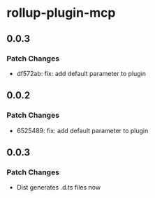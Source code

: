 # rollup-plugin-mcp

## 0.0.3

### Patch Changes

- df572ab: fix: add default parameter to plugin

## 0.0.2

### Patch Changes

- 6525489: fix: add default parameter to plugin

## 0.0.3

### Patch Changes

- Dist generates .d.ts files now
